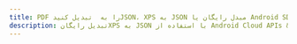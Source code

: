 ---title: PDF را به  تبدیل کنیدJSON، XPS به JSON مبدل رایگان یا Android SDKdescription: تبدیل رایگانXPS به JSON با استفاده از Android Cloud APIs & SDK همچنین اسناد PDF را در Cloud ایجاد، ویرایش و رندر کنید.---